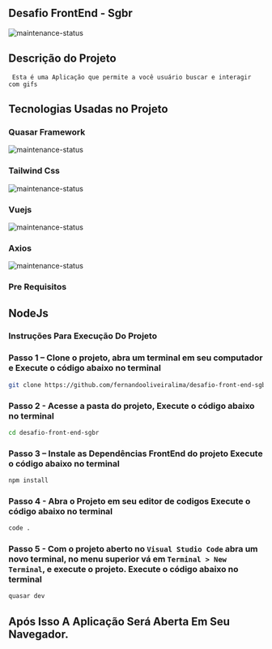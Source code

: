 ## Desafio FrontEnd - Sgbr


![maintenance-status](https://img.shields.io/badge/maintenance-actively--developed-brightgreen.svg)

## Descrição do Projeto
     Esta é uma Aplicação que permite a você usuário buscar e interagir com gifs 
     

## Tecnologias Usadas no Projeto
     
### Quasar Framework
![maintenance-status](https://img.shields.io/badge/Quasar-1976D2?style=for-the-badge&logo=quasar&logoColor=white)

### Tailwind Css
![maintenance-status](https://img.shields.io/badge/Tailwind_CSS-38B2AC?style=for-the-badge&logo=tailwind-css&logoColor=white)

### Vuejs
![maintenance-status](https://img.shields.io/badge/Vue%20js-35495E?style=for-the-badge&logo=vuedotjs&logoColor=4FC08D)

### Axios
![maintenance-status](https://img.shields.io/badge/axios-671ddf?&style=for-the-badge&logo=axios&logoColor=white)

### Pre Requisitos
## NodeJs

### Instruções Para Execução Do Projeto

### Passo 1 – Clone o projeto, abra um terminal em seu computador e Execute o código abaixo no terminal
```bash
git clone https://github.com/fernandooliveiralima/desafio-front-end-sgbr.git 
```
### Passo 2 - Acesse a pasta do projeto, Execute o código abaixo no terminal
```bash
cd desafio-front-end-sgbr 
```

### Passo 3 – Instale as Dependências FrontEnd do projeto Execute o código abaixo no terminal
```bash
npm install
```
### Passo 4 - Abra o Projeto em seu editor de codigos Execute o código abaixo no terminal
```bash
code .
```
### Passo 5 - Com o projeto aberto no `Visual Studio Code` abra um novo terminal, no menu superior vá em `Terminal > New Terminal`, e execute o projeto. Execute o código abaixo no terminal
```bash
quasar dev
```
## Após Isso A Aplicação Será Aberta Em Seu Navegador.



